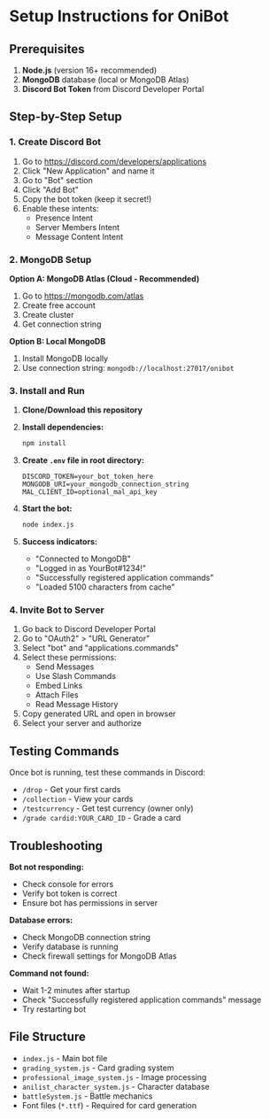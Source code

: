 # Setup Instructions for OniBot

## Prerequisites

1. **Node.js** (version 16+ recommended)
2. **MongoDB** database (local or MongoDB Atlas)
3. **Discord Bot Token** from Discord Developer Portal

## Step-by-Step Setup

### 1. Create Discord Bot
1. Go to https://discord.com/developers/applications
2. Click "New Application" and name it
3. Go to "Bot" section
4. Click "Add Bot"
5. Copy the bot token (keep it secret!)
6. Enable these intents:
   - Presence Intent
   - Server Members Intent
   - Message Content Intent

### 2. MongoDB Setup
**Option A: MongoDB Atlas (Cloud - Recommended)**
1. Go to https://mongodb.com/atlas
2. Create free account
3. Create cluster
4. Get connection string

**Option B: Local MongoDB**
1. Install MongoDB locally
2. Use connection string: `mongodb://localhost:27017/onibot`

### 3. Install and Run

1. **Clone/Download this repository**

2. **Install dependencies:**
   ```bash
   npm install
   ```

3. **Create `.env` file in root directory:**
   ```
   DISCORD_TOKEN=your_bot_token_here
   MONGODB_URI=your_mongodb_connection_string
   MAL_CLIENT_ID=optional_mal_api_key
   ```

4. **Start the bot:**
   ```bash
   node index.js
   ```

5. **Success indicators:**
   - "Connected to MongoDB"
   - "Logged in as YourBot#1234!"
   - "Successfully registered application commands"
   - "Loaded 5100 characters from cache"

### 4. Invite Bot to Server

1. Go back to Discord Developer Portal
2. Go to "OAuth2" > "URL Generator"
3. Select "bot" and "applications.commands"
4. Select these permissions:
   - Send Messages
   - Use Slash Commands
   - Embed Links
   - Attach Files
   - Read Message History
5. Copy generated URL and open in browser
6. Select your server and authorize

## Testing Commands

Once bot is running, test these commands in Discord:

- `/drop` - Get your first cards
- `/collection` - View your cards
- `/testcurrency` - Get test currency (owner only)
- `/grade cardid:YOUR_CARD_ID` - Grade a card

## Troubleshooting

**Bot not responding:**
- Check console for errors
- Verify bot token is correct
- Ensure bot has permissions in server

**Database errors:**
- Check MongoDB connection string
- Verify database is running
- Check firewall settings for MongoDB Atlas

**Command not found:**
- Wait 1-2 minutes after startup
- Check "Successfully registered application commands" message
- Try restarting bot

## File Structure

- `index.js` - Main bot file
- `grading_system.js` - Card grading system
- `professional_image_system.js` - Image processing
- `anilist_character_system.js` - Character database
- `battleSystem.js` - Battle mechanics
- Font files (`*.ttf`) - Required for card generation